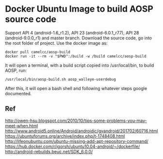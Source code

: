 Docker Ubuntu Image to build AOSP source code
====

Support API 4 (android-1.6_r1.2), API 23 (android-6.0.1_r77), API 28 (android-9.0.0_r1) and master branch.
Download the source code, go into the root folder of project. Use the docker image as:

```shell
docker pull camelcc/aosp-build
docker run -it --rm -v "$PWD":/build -w /build camelcc/aosp-build  
```

It will open a terminal, with a build script copied into /usr/local/bin, to build AOSP, run:
``` shell
/usr/local/bin/aosp-build.sh aosp_walleye-userdebug
```

After this, it will open a bash shell and following whatever steps google documented.


## Ref

http://owen-hsu.blogspot.com/2010/10/tips-some-problems-you-may-meet-when.html  
http://www.android5.online/Android/androidjc/gyandroid/201702/60716.html  
https://ubuntuforums.org/archive/index.php/t-1748408.html  
http://lifeonubuntu.com/ubuntu-missing-add-apt-repository-command/  
https://hub.docker.com/r/igorsh/ubuntu10.04-android/~/dockerfile/  
http://android-rebuilds.beuc.net/SDK_6.0.0/  